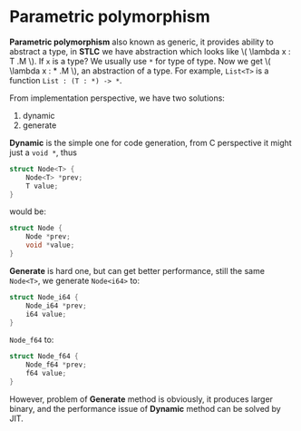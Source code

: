 # Parametric polymorphism

**Parametric polymorphism** also known as generic, it provides ability to abstract a type, in **STLC** we have abstraction which looks like \\( \lambda x : T .M \\). If `x` is a type? We usually use `*` for type of type. Now we get \\( \lambda x : \* .M \\), an abstraction of a type. For example, `List<T>` is a function `List : (T : *) -> *`.

From implementation perspective, we have two solutions:

1. dynamic
2. generate

**Dynamic** is the simple one for code generation, from C perspective it might just a `void *`, thus

```c
struct Node<T> {
    Node<T> *prev;
    T value;
}
```

would be:

```c
struct Node {
    Node *prev;
    void *value;
}
```

**Generate** is hard one, but can get better performance, still the same `Node<T>`, we generate `Node<i64>` to:

```c
struct Node_i64 {
    Node_i64 *prev;
    i64 value;
}
```

`Node_f64` to:

```c
struct Node_f64 {
    Node_f64 *prev;
    f64 value;
}
```

However, problem of **Generate** method is obviously, it produces larger binary, and the performance issue of **Dynamic** method can be solved by JIT.
